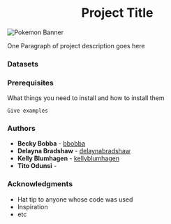 # <center>Project Title</center>

![Pokemon Banner](https://res.cloudinary.com/bbobba/image/upload/v1555160616/maxresdefault.jpg)

One Paragraph of project description goes here


### Datasets


### Prerequisites

What things you need to install and how to install them

```
Give examples
```

### Authors

* **Becky Bobba** - [bbobba](https://github.com/bbobba)
* **Delayna Bradshaw** - [delaynabradshaw](https://github.com/delaynabradshaw)
* **Kelly Blumhagen** - [kellyblumhagen](https://github.com/kellyblumhagen)
* **Tito Odunsi** - [](https://github.com/)


### Acknowledgments

* Hat tip to anyone whose code was used
* Inspiration
* etc
